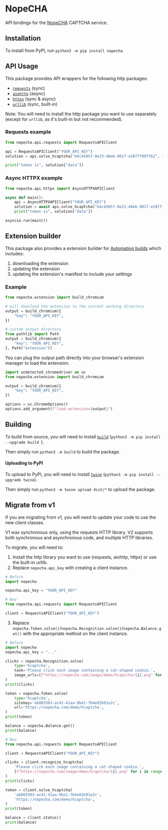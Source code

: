 # NopeCHA

API bindings for the [NopeCHA](https://nopecha.com) CAPTCHA service.

## Installation

To install from PyPI, run `python3 -m pip install nopecha`.

## API Usage

This package provides API wrappers for the following http packages:

- [`requests`](https://pypi.org/project/requests/) (sync)
- [`aiohttp`](https://pypi.org/project/aiohttp/) (async)
- [`httpx`](https://pypi.org/project/httpx/) (sync & async)
- [`urllib`](https://docs.python.org/3/library/urllib.html) (sync, built-in)

Note: You will need to install the http package you want to use separately
(except for `urllib`, as it's built-in but not recommended).

### Requests example

```python
from nopecha.api.requests import RequestsAPIClient

api = RequestsAPIClient("YOUR_API_KEY")
solution = api.solve_hcaptcha("b4c45857-0e23-48e6-9017-e28fff99ffb2", "https://nopecha.com/demo/hcaptcha#easy")

print("token is", solution["data"])
```

### Async HTTPX example

```python
from nopecha.api.httpx import AsyncHTTPXAPIClient

async def main():
    api = AsyncHTTPXAPIClient("YOUR_API_KEY")
    solution = await api.solve_hcaptcha("b4c45857-0e23-48e6-9017-e28fff99ffb2", "https://nopecha.com/demo/hcaptcha#easy")
    print("token is", solution["data"])

asyncio.run(main())
```

## Extension builder

This package also provides a extension builder for
[Automation builds](https://developers.nopecha.com/guides/extension_advanced/#automation-build)
which includes:

1. downloading the extension
2. updating the extension
3. updating the extension's manifest to include your settings

### Example

```python
from nopecha.extension import build_chromium

# will download the extension to the current working directory
output = build_chromium({
    "key": "YOUR_API_KEY",
})

# custom output directory
from pathlib import Path
output = build_chromium({
    "key": "YOUR_API_KEY",
}, Path("extension"))
```

You can plug the output path directly into your browser's extension manager to
load the extension:

```python
import undetected_chromedriver as uc
from nopecha.extension import build_chromium

output = build_chromium({
    "key": "YOUR_API_KEY",
})

options = uc.ChromeOptions()
options.add_argument(f"load-extension={output}")
```

## Building

To build from source, you will need to install
[`build`](https://packaging.python.org/en/latest/key_projects/#build)
(`python3 -m pip install --upgrade build `).

Then simply run `python3 -m build` to build the package.

#### Uploading to PyPI

To upload to PyPI, you will need to install
[`twine`](https://packaging.python.org/en/latest/key_projects/#twine)
(`python3 -m pip install --upgrade twine`).

Then simply run `python3 -m twine upload dist/*` to upload the package.

## Migrate from v1

If you are migrating from v1, you will need to update your code to use the new
client classes.

V1 was synchronous only, using the requests HTTP library. V2 supports both
synchronous and asynchronous code, and multiple HTTP libraries.

To migrate, you will need to:

1. Install the http library you want to use (requests, aiohttp, httpx) or use
   the built-in urllib.
2. Replace `nopecha.api_key` with creating a client instance.

```py
# Before
import nopecha

nopecha.api_key = "YOUR_API_KEY"

# Now
from nopecha.api.requests import RequestsAPIClient

client = RequestsAPIClient("YOUR_API_KEY")
```

3. Replace
   `nopecha.Token.solve()`/`nopecha.Recognition.solve()`/`nopecha.Balance.get()`
   with the appropriate method on the client instance.

```py
# Before
import nopecha
nopecha.api_key = "..."

clicks = nopecha.Recognition.solve(
    type='hcaptcha',
    task='Please click each image containing a cat-shaped cookie.',
    image_urls=[f"https://nopecha.com/image/demo/hcaptcha/{i}.png" for i in range(9)],
)
print(clicks)

token = nopecha.Token.solve(
    type='hcaptcha',
    sitekey='ab803303-ac41-41aa-9be1-7b4e01b91e2c',
    url='https://nopecha.com/demo/hcaptcha',
)
print(token)

balance = nopecha.Balance.get()
print(balance)

# Now
from nopecha.api.requests import RequestsAPIClient

client = RequestsAPIClient("YOUR_API_KEY")

clicks = client.recognize_hcaptcha(
    'Please click each image containing a cat-shaped cookie.',
    [f"https://nopecha.com/image/demo/hcaptcha/{i}.png" for i in range(9)],
)
print(clicks)

token = client.solve_hcaptcha(
    'ab803303-ac41-41aa-9be1-7b4e01b91e2c',
    'https://nopecha.com/demo/hcaptcha',
)
print(token)

balance = client.status()
print(balance)
```
